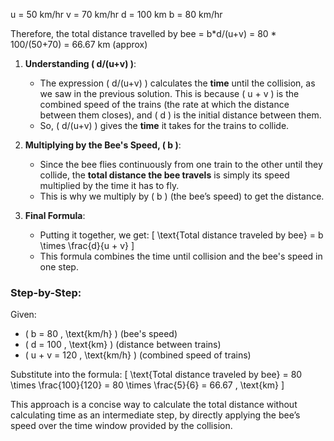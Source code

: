 u = 50 km/hr
v = 70 km/hr
d = 100 km
b = 80 km/hr

Therefore, the total distance travelled by bee 
= b*d/(u+v) 
= 80 * 100/(50+70) 
= 66.67 km (approx)



1. **Understanding \( d/(u+v) \)**:
   - The expression \( d/(u+v) \) calculates the **time** until the collision, as we saw in the previous solution. This is because \( u + v \) is the combined speed of the trains (the rate at which the distance between them closes), and \( d \) is the initial distance between them.
   - So, \( d/(u+v) \) gives the **time** it takes for the trains to collide.

2. **Multiplying by the Bee's Speed, \( b \)**:
   - Since the bee flies continuously from one train to the other until they collide, the **total distance the bee travels** is simply its speed multiplied by the time it has to fly.
   - This is why we multiply by \( b \) (the bee’s speed) to get the distance.

3. **Final Formula**:
   - Putting it together, we get:
     \[
     \text{Total distance traveled by bee} = b \times \frac{d}{u + v}
     \]
   - This formula combines the time until collision and the bee's speed in one step.

### Step-by-Step:
Given:
- \( b = 80 \, \text{km/h} \) (bee's speed)
- \( d = 100 \, \text{km} \) (distance between trains)
- \( u + v = 120 \, \text{km/h} \) (combined speed of trains)

Substitute into the formula:
\[
\text{Total distance traveled by bee} = 80 \times \frac{100}{120} = 80 \times \frac{5}{6} = 66.67 \, \text{km}
\]

This approach is a concise way to calculate the total distance without calculating time as an intermediate step, by directly applying the bee’s speed over the time window provided by the collision.

